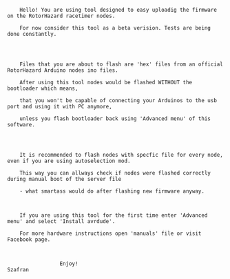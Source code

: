 		

		Hello! You are using tool designed to easy uploadig the firmware on the RotorHazard racetimer nodes.

        For now consider this tool as a beta verision. Tests are being done constantly.




		Files that you are about to flash are 'hex' files from an official RotorHazard Arduino nodes ino files.

		After using this tool nodes would be flashed WITHOUT the bootloader which means,

		that you won't be capable of connecting your Arduinos to the usb port and using it with PC anymore,

		unless you flash bootloader back using 'Advanced menu' of this software.




        It is recommended to flash nodes with specfic file for every node, even if you are using autoselection mod.

        This way you can allways check if nodes were flashed correctly during manual boot of the server file

        - what smartass would do after flashing new firmware anyway.



        If you are using this tool for the first time enter 'Advanced menu' and select 'Install avrdude'.

        For more hardware instructions open 'manuals' file or visit Facebook page.



                 	 Enjoy!                                                                 Szafran